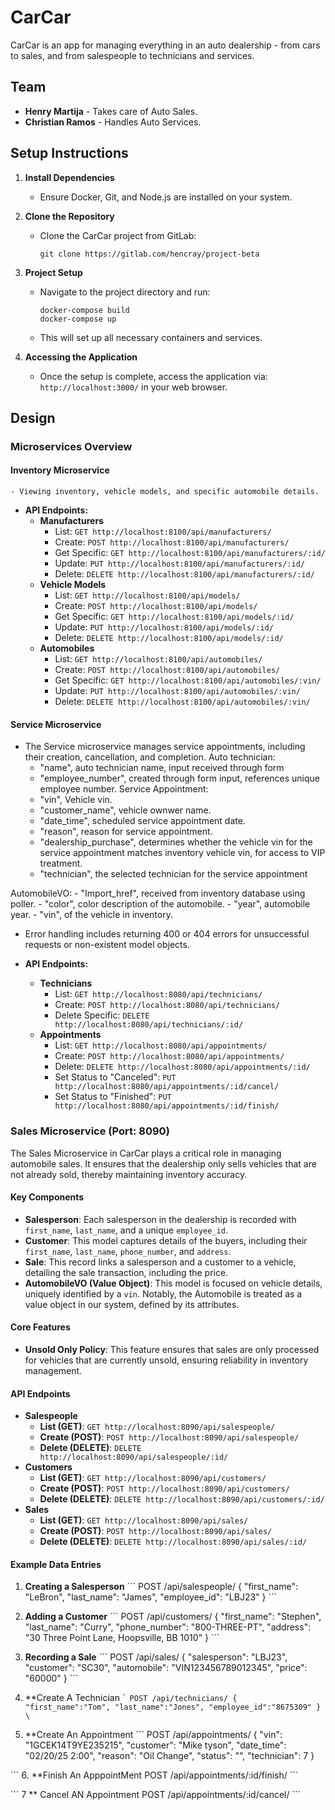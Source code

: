 # CarCar
CarCar is an app for managing everything in an auto dealership - from cars to sales, and from salespeople to technicians and services.

## Team
- **Henry Martija** - Takes care of Auto Sales.
- **Christian Ramos** - Handles Auto Services.

## Setup Instructions
1. **Install Dependencies**
   - Ensure Docker, Git, and Node.js are installed on your system.

2. **Clone the Repository**
   - Clone the CarCar project from GitLab:
     ```
     git clone https://gitlab.com/hencray/project-beta
     ```

3. **Project Setup**
   - Navigate to the project directory and run:
     ```
     docker-compose build
     docker-compose up
     ```
   - This will set up all necessary containers and services.

4. **Accessing the Application**
   - Once the setup is complete, access the application via:
     `http://localhost:3000/` in your web browser.

## Design
### Microservices Overview

#### Inventory Microservice
    - Viewing inventory, vehicle models, and specific automobile details.

- **API Endpoints:**
  - **Manufacturers**
    - List: `GET http://localhost:8100/api/manufacturers/`
    - Create: `POST http://localhost:8100/api/manufacturers/`
    - Get Specific: `GET http://localhost:8100/api/manufacturers/:id/`
    - Update: `PUT http://localhost:8100/api/manufacturers/:id/`
    - Delete: `DELETE http://localhost:8100/api/manufacturers/:id/`
  - **Vehicle Models**
    - List: `GET http://localhost:8100/api/models/`
    - Create: `POST http://localhost:8100/api/models/`
    - Get Specific: `GET http://localhost:8100/api/models/:id/`
    - Update: `PUT http://localhost:8100/api/models/:id/`
    - Delete: `DELETE http://localhost:8100/api/models/:id/`
  - **Automobiles**
    - List: `GET http://localhost:8100/api/automobiles/`
    - Create: `POST http://localhost:8100/api/automobiles/`
    - Get Specific: `GET http://localhost:8100/api/automobiles/:vin/`
    - Update: `PUT http://localhost:8100/api/automobiles/:vin/`
    - Delete: `DELETE http://localhost:8100/api/automobiles/:vin/`


#### Service Microservice
  - The Service microservice manages service appointments, including their creation, cancellation, and completion.
    Auto technician:
    - "name", auto technician name, input received through form
    - "employee_number", created through form input, references unique employee number.
    Service Appointment:
    - "vin", Vehicle vin.
    - "customer_name", vehicle ownwer name.
    - "date_time", scheduled service appointment date.
    - "reason", reason for service appointment.
    - "dealership_purchase", determines whether the vehicle vin for the service appointment matches inventory vehicle vin, for access to VIP treatment.
    - "technician", the selected technician for the service appointment

AutomobileVO:
    - "Import_href", received from inventory database using poller.
    - "color", color description of the automobile.
    - "year", automobile year.
    - "vin", of the vehicle in inventory.

  - Error handling includes returning 400 or 404 errors for unsuccessful requests or non-existent model objects.

- **API Endpoints:**
  - **Technicians**
    - List: `GET http://localhost:8080/api/technicians/`
    - Create: `POST http://localhost:8080/api/technicians/`
    - Delete Specific: `DELETE http://localhost:8080/api/technicians/:id/`
  - **Appointments**
    - List: `GET http://localhost:8080/api/appointments/`
    - Create: `POST http://localhost:8080/api/appointments/`
    - Delete: `DELETE http://localhost:8080/api/appointments/:id/`
    - Set Status to "Canceled": `PUT http://localhost:8080/api/appointments/:id/cancel/`
    - Set Status to "Finished": `PUT http://localhost:8080/api/appointments/:id/finish/`

### Sales Microservice (Port: 8090)
The Sales Microservice in CarCar plays a critical role in managing automobile sales. It ensures that the dealership only sells vehicles that are not already sold, thereby maintaining inventory accuracy.

#### Key Components
- **Salesperson**: Each salesperson in the dealership is recorded with `first_name`, `last_name`, and a unique `employee_id`.
- **Customer**: This model captures details of the buyers, including their `first_name`, `last_name`, `phone_number`, and `address`.
- **Sale**: This record links a salesperson and a customer to a vehicle, detailing the sale transaction, including the price.
- **AutomobileVO (Value Object)**: This model is focused on vehicle details, uniquely identified by a `vin`. Notably, the Automobile is treated as a value object in our
    system, defined by its attributes.

#### Core Features
- **Unsold Only Policy**: This feature ensures that sales are only processed for vehicles that are currently unsold, ensuring reliability in inventory management.

#### API Endpoints
- **Salespeople**
  - **List (GET)**: `GET http://localhost:8090/api/salespeople/`
  - **Create (POST)**: `POST http://localhost:8090/api/salespeople/`
  - **Delete (DELETE)**: `DELETE http://localhost:8090/api/salespeople/:id/`
- **Customers**
  - **List (GET)**: `GET http://localhost:8090/api/customers/`
  - **Create (POST)**: `POST http://localhost:8090/api/customers/`
  - **Delete (DELETE)**: `DELETE http://localhost:8090/api/customers/:id/`
- **Sales**
  - **List (GET)**: `GET http://localhost:8090/api/sales/`
  - **Create (POST)**: `POST http://localhost:8090/api/sales/`
  - **Delete (DELETE)**: `DELETE http://localhost:8090/api/sales/:id/`


#### Example Data Entries

1. **Creating a Salesperson**
   \```
   POST /api/salespeople/
   {
     "first_name": "LeBron",
     "last_name": "James",
     "employee_id": "LBJ23"
   }
   \```

2. **Adding a Customer**
   \```
   POST /api/customers/
   {
     "first_name": "Stephen",
     "last_name": "Curry",
     "phone_number": "800-THREE-PT",
     "address": "30 Three Point Lane, Hoopsville, BB 1010"
   }
   \```

3. **Recording a Sale**
   \```
   POST /api/sales/
   {
     "salesperson": "LBJ23",
     "customer": "SC30",
     "automobile": "VIN123456789012345",
     "price": "60000"
   }
   \```

4. **Create A Technician
  \```
  POST /api/technicians/
  {
	  "first_name":"Tom",
	  "last_name":"Jones",
	  "employee_id":"8675309"
  }
  \``

5. **Create An Appointment
  \```
  POST /api/appointments/
  {
     "vin": "1GCEK14T9YE235215",
     "customer": "Mike tyson",
     "date_time": "02/20/25 2:00",
     "reason": "Oil Change",
     "status": "",
      "technician": 7
  }

  \```
6. **Finish An ApppointMent
  POST /api/appointments/:id/finish/
  \```

  \```
7 ** Cancel AN Appointment
  POST /api/appointments/:id/cancel/
  \```
